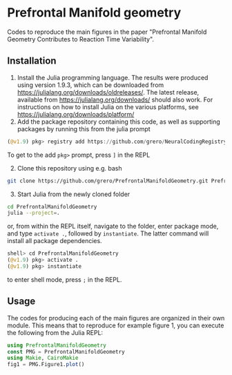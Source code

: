 # Prefrontal Manifold geometry
Codes to reproduce the main figures in the paper "Prefrontal Manifold Geometry Contributes to Reaction Time Variability".

## Installation

1. Install the Julia programming language. The results were produced using version 1.9.3, which can be downloaded from https://julialang.org/downloads/oldreleases/. The latest release, available from https://julialang.org/downloads/ should also work. For instructions on how to install Julia on the various platforms, see https://julialang.org/downloads/platform/
2. Add the package repository containing this code, as well as supporting packages by running this from the julia prompt

```julia
(@v1.9) pkg> registry add https://github.com/grero/NeuralCodingRegistry.jl.git
```
To get to the add `pkg>` prompt, press `]` in the REPL

2. Clone this repository using e.g. bash

```bash
git clone https://github.com/grero/PrefrontalManifoldGeometry.git PrefrontalManifoldGeometry
```
3. Start Julia from the newly cloned folder

```bash
cd PrefrontalManifoldGeometry
julia --project=.
```

or, from within the REPL itself, navigate to the folder, enter package mode, and type `activate .`, followed by `instantiate`. The latter command will install all  package dependencies.

```julia
shell> cd PrefrontalManifoldGeometry
(@v1.9) pkg> activate .
(@v1.9) pkg> instantiate 
```
to enter shell mode, press `;` in the REPL.

## Usage

The codes for producing each of the main figures are organized in their own module. This means that to reproduce for example figure 1, you can execute the following from the Julia REPL:

```julia
using PrefrontalManifoldGeometry
const PMG = PrefrontalManifoldGeometry
using Makie, CairoMakie
fig1 = PMG.Figure1.plot()
```